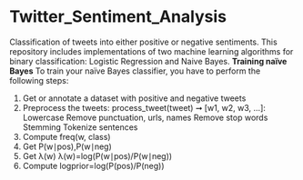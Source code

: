 # Twitter_Sentiment_Analysis
Classification of tweets into either positive or negative sentiments. This repository includes implementations of two machine learning algorithms for binary classification: Logistic Regression and Naive Bayes.
**Training naïve Bayes**
To train your naïve Bayes classifier, you have to perform the following steps:
1) Get or annotate a dataset with positive and negative tweets
2) Preprocess the tweets: process_tweet(tweet) ➞ [w1, w2, w3, ...]:
Lowercase
Remove punctuation, urls, names
Remove stop words
Stemming
Tokenize sentences
3) Compute freq(w, class)
4) Get P(w∣pos),P(w∣neg) 
5) Get λ(w)
λ(w)=log(P(w∣pos)/P(w∣neg))
​
6) Compute logprior=log(P(pos)/P(neg))




